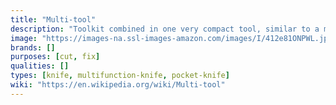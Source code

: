 ```yaml
---
title: "Multi-tool"
description: "Toolkit combined in one very compact tool, similar to a multifunction knife."
image: "https://images-na.ssl-images-amazon.com/images/I/412e81ONPWL.jpg"
brands: []
purposes: [cut, fix]
qualities: []
types: [knife, multifunction-knife, pocket-knife]
wiki: "https://en.wikipedia.org/wiki/Multi-tool"
---
```

